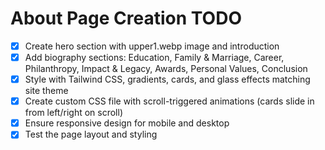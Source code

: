# About Page Creation TODO

- [x] Create hero section with upper1.webp image and introduction
- [x] Add biography sections: Education, Family & Marriage, Career, Philanthropy, Impact & Legacy, Awards, Personal Values, Conclusion
- [x] Style with Tailwind CSS, gradients, cards, and glass effects matching site theme
- [x] Create custom CSS file with scroll-triggered animations (cards slide in from left/right on scroll)
- [x] Ensure responsive design for mobile and desktop
- [x] Test the page layout and styling
